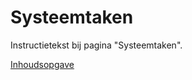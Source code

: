 Systeemtaken
=============

Instructietekst bij pagina "Systeemtaken".

[Inhoudsopgave](../index.md)